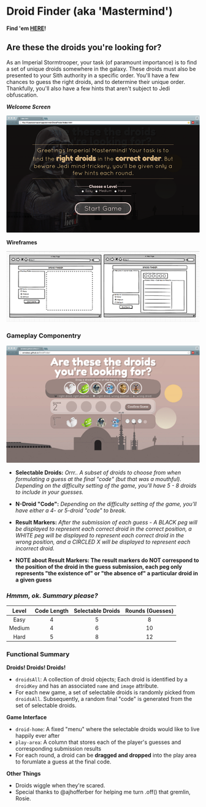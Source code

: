 # Droid Finder (aka 'Mastermind')

**Find 'em [HERE](annalexc.github.io/DroidFinder)!**

## Are these the droids you're looking for?
As an Imperial Stormtrooper, your task (of paramount importance) is to find a set of unique droids somewhere in the galaxy. These droids must also be presented to your Sith authority in a specific order. You'll have a few chances to guess the right droids, and to determine their unique order. Thankfully, you'll also have a few hints that aren't subject to Jedi obfuscation.

_**Welcome Screen**_

![Welcome Imperial Mastermind!](https://github.com/annalexc/DroidFinder/blob/gh-pages/screenshots/homepage.png)


**Wireframes**

![Wireframe for welcome and play area](https://github.com/annalexc/DroidFinder/blob/gh-pages/screenshots/wireframes.png)

### Gameplay Componentry ###

![Let's play!](https://github.com/annalexc/DroidFinder/blob/gh-pages/screenshots/gameplay.png)

  * **Selectable Droids:** _Orrr.. A subset of droids to choose from when formulating a guess at the final "code" (but that was a mouthful). Depending on the difficulty setting of the game, you'll have 5 - 8 droids to include in your guesses._
  
  * **N-Droid "Code":** _Depending on the difficulty setting of the game, you'll have either a 4- or 5-droid "code" to break._
  
  * **Result Markers:** _After the submission of each guess - A BLACK peg will be displayed to represent each correct droid in the correct position, a WHITE peg will be displayed to represent each correct droid in the wrong position, and a CIRCLED X will be displayed to represent each incorrect droid._ 
  * **NOTE about Result Markers: The result markers do NOT correspond to the position of the droid in the guess submission, each peg only represents "the existence of" or "the absence of" a particular droid in a given guess**


### _**Hmmm, ok. Summary please?**_ ###

Level | Code Length | Selectable Droids | Rounds (Guesses)
:---: | :---: | :---: | :---:
Easy |  4  |  5  |  8
Medium |  4  |  6  |  10
Hard |  5  |  8  |  12

### Functional Summary ###

**Droids! Droids! Droids!**
* `droidsAll`: A collection of droid objects; Each droid is identified by a `droidKey` and has an associated `name` and `image` attribute.
* For each new game, a set of selectable droids is randomly picked from `droidsAll`. Subsequently, a random final "code" is generated from the set of selectable droids.

**Game Interface**
* `droid-home`: A fixed "menu" where the selectable droids would like to live happily ever after
* `play-area`: A column that stores each of the player's guesses and corresponding submission results
* For each round, a droid can be **dragged and dropped** into the play area to forumlate a guess at the final code.

**Other Things**
* Droids wiggle when they're scared.
* Special thanks to @ajhofferber for helping me turn .off() that gremlin, Rosie.
